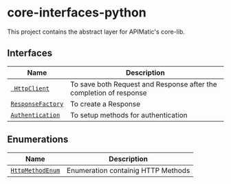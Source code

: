 # core-interfaces-python
This project contains the abstract layer for APIMatic's core-lib.

## Interfaces
| Name                                                                    | Description                                                        |
|-------------------------------------------------------------------------|--------------------------------------------------------------------|
| [` HttpClient`](core_interfaces/client/http_client.py)                  | To save both Request and Response after the completion of response |
| [`ResponseFactory`](core_interfaces/factories/response_factory.py)      | To create a Response                                               |
| [`Authentication`](core_interfaces/types/authentication.py)             | To setup methods for authentication                                |


## Enumerations
| Name                                                                          | Description                                                     |
|-------------------------------------------------------------------------------|-----------------------------------------------------------------|
| [`HttpMethodEnum`](core_interfaces/types/http_method_enum.py )                | Enumeration containig HTTP Methods                              |
